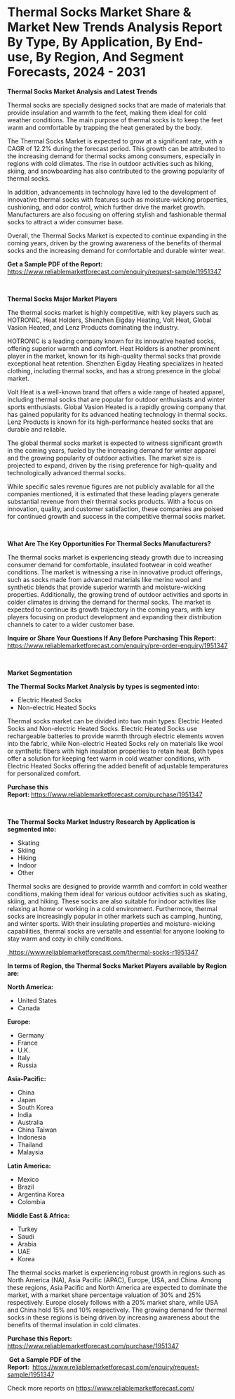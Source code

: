 <p><h1>Thermal Socks Market Share & Market New Trends Analysis Report By Type, By Application, By End-use, By Region, And Segment Forecasts, 2024 - 2031</h1></p><p><strong>Thermal Socks Market Analysis and Latest Trends</strong></p>
<p><p>Thermal socks are specially designed socks that are made of materials that provide insulation and warmth to the feet, making them ideal for cold weather conditions. The main purpose of thermal socks is to keep the feet warm and comfortable by trapping the heat generated by the body.</p><p>The Thermal Socks Market is expected to grow at a significant rate, with a CAGR of 12.2% during the forecast period. This growth can be attributed to the increasing demand for thermal socks among consumers, especially in regions with cold climates. The rise in outdoor activities such as hiking, skiing, and snowboarding has also contributed to the growing popularity of thermal socks.</p><p>In addition, advancements in technology have led to the development of innovative thermal socks with features such as moisture-wicking properties, cushioning, and odor control, which further drive the market growth. Manufacturers are also focusing on offering stylish and fashionable thermal socks to attract a wider consumer base.</p><p>Overall, the Thermal Socks Market is expected to continue expanding in the coming years, driven by the growing awareness of the benefits of thermal socks and the increasing demand for comfortable and durable winter wear.</p></p>
<p><strong>Get a Sample PDF of the Report:&nbsp;</strong> <a href="https://www.reliablemarketforecast.com/enquiry/request-sample/1951347">https://www.reliablemarketforecast.com/enquiry/request-sample/1951347</a></p>
<p>&nbsp;</p>
<p><strong>Thermal Socks Major Market Players</strong></p>
<p><p>The thermal socks market is highly competitive, with key players such as HOTRONIC, Heat Holders, Shenzhen Eigday Heating, Volt Heat, Global Vasion Heated, and Lenz Products dominating the industry. </p><p>HOTRONIC is a leading company known for its innovative heated socks, offering superior warmth and comfort. Heat Holders is another prominent player in the market, known for its high-quality thermal socks that provide exceptional heat retention. Shenzhen Eigday Heating specializes in heated clothing, including thermal socks, and has a strong presence in the global market.</p><p>Volt Heat is a well-known brand that offers a wide range of heated apparel, including thermal socks that are popular for outdoor enthusiasts and winter sports enthusiasts. Global Vasion Heated is a rapidly growing company that has gained popularity for its advanced heating technology in thermal socks. Lenz Products is known for its high-performance heated socks that are durable and reliable.</p><p>The global thermal socks market is expected to witness significant growth in the coming years, fueled by the increasing demand for winter apparel and the growing popularity of outdoor activities. The market size is projected to expand, driven by the rising preference for high-quality and technologically advanced thermal socks.</p><p>While specific sales revenue figures are not publicly available for all the companies mentioned, it is estimated that these leading players generate substantial revenue from their thermal socks products. With a focus on innovation, quality, and customer satisfaction, these companies are poised for continued growth and success in the competitive thermal socks market.</p></p>
<p>&nbsp;</p>
<p><strong>What Are The Key Opportunities For Thermal Socks Manufacturers?</strong></p>
<p><p>The thermal socks market is experiencing steady growth due to increasing consumer demand for comfortable, insulated footwear in cold weather conditions. The market is witnessing a rise in innovative product offerings, such as socks made from advanced materials like merino wool and synthetic blends that provide superior warmth and moisture-wicking properties. Additionally, the growing trend of outdoor activities and sports in colder climates is driving the demand for thermal socks. The market is expected to continue its growth trajectory in the coming years, with key players focusing on product development and expanding their distribution channels to cater to a wider customer base.</p></p>
<p><strong>Inquire or Share Your Questions If Any Before Purchasing This Report:</strong> <a href="https://www.reliablemarketforecast.com/enquiry/pre-order-enquiry/1951347">https://www.reliablemarketforecast.com/enquiry/pre-order-enquiry/1951347</a></p>
<p>&nbsp;</p>
<p><strong>Market Segmentation</strong></p>
<p><strong>The Thermal Socks Market Analysis by types is segmented into:</strong></p>
<p><ul><li>Electric Heated Socks</li><li>Non-electric Heated Socks</li></ul></p>
<p><p>Thermal socks market can be divided into two main types: Electric Heated Socks and Non-electric Heated Socks. Electric Heated Socks use rechargeable batteries to provide warmth through electric elements woven into the fabric, while Non-electric Heated Socks rely on materials like wool or synthetic fibers with high insulation properties to retain heat. Both types offer a solution for keeping feet warm in cold weather conditions, with Electric Heated Socks offering the added benefit of adjustable temperatures for personalized comfort.</p></p>
<p><strong>Purchase this Report:&nbsp;</strong><a href="https://www.reliablemarketforecast.com/purchase/1951347">https://www.reliablemarketforecast.com/purchase/1951347</a></p>
<p>&nbsp;</p>
<p><strong>The Thermal Socks Market Industry Research by Application is segmented into:</strong></p>
<p><ul><li>Skating</li><li>Skiing</li><li>Hiking</li><li>Indoor</li><li>Other</li></ul></p>
<p><p>Thermal socks are designed to provide warmth and comfort in cold weather conditions, making them ideal for various outdoor activities such as skating, skiing, and hiking. These socks are also suitable for indoor activities like relaxing at home or working in a cold environment. Furthermore, thermal socks are increasingly popular in other markets such as camping, hunting, and winter sports. With their insulating properties and moisture-wicking capabilities, thermal socks are versatile and essential for anyone looking to stay warm and cozy in chilly conditions.</p></p>
<p><a href="https://www.reliablemarketforecast.com/thermal-socks-r1951347">&nbsp;https://www.reliablemarketforecast.com/thermal-socks-r1951347</a></p>
<p><strong>In terms of Region, the Thermal Socks Market Players available by Region are:</strong></p>
<p>
    <p> <strong> North America: </strong>
        <ul>
            <li>United States</li>
            <li>Canada</li>
        </ul>
        </p> 
    <p> <strong> Europe: </strong>
        <ul>
            <li>Germany</li>
            <li>France</li>
            <li>U.K.</li>
            <li>Italy</li>
            <li>Russia</li>
        </ul>
        </p> 
    <p> <strong> Asia-Pacific: </strong>
        <ul>
            <li>China</li>
            <li>Japan</li>
            <li>South Korea</li>
            <li>India</li>
            <li>Australia</li>
            <li>China Taiwan</li>
            <li>Indonesia</li>
            <li>Thailand</li>
            <li>Malaysia</li>
        </ul>
        </p> 
    <p> <strong> Latin America: </strong>
        <ul>
            <li>Mexico</li>
            <li>Brazil</li>
            <li>Argentina Korea</li>
            <li>Colombia</li>
        </ul>
        </p> 
    <p> <strong> Middle East & Africa: </strong>
        <ul>
            <li>Turkey</li>
            <li>Saudi</li>
            <li>Arabia</li>
            <li>UAE</li>
            <li>Korea</li>
        </ul>
    </p>
    </p>
<p><p>The thermal socks market is experiencing robust growth in regions such as North America (NA), Asia Pacific (APAC), Europe, USA, and China. Among these regions, Asia Pacific and North America are expected to dominate the market, with a market share percentage valuation of 30% and 25% respectively. Europe closely follows with a 20% market share, while USA and China hold 15% and 10% respectively. The growing demand for thermal socks in these regions is being driven by increasing awareness about the benefits of thermal insulation in cold climates.</p></p>
<p><strong>Purchase this Report: </strong><a href="https://www.reliablemarketforecast.com/purchase/1951347">https://www.reliablemarketforecast.com/purchase/1951347</a></p>
<p>&nbsp;<strong>Get a Sample PDF of the Report:&nbsp;&nbsp;</strong><a href="https://www.reliablemarketforecast.com/enquiry/request-sample/1951347">https://www.reliablemarketforecast.com/enquiry/request-sample/1951347</a></p>
<p><strong></strong></p>
<p>Check more reports on <a href="https://www.reliablemarketforecast.com/">https://www.reliablemarketforecast.com/</a></p>